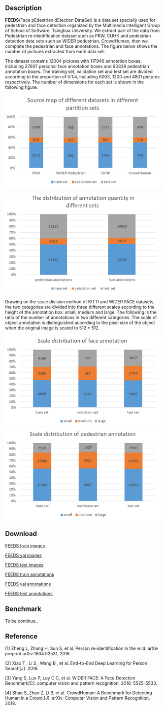 ## Description
**FEEDS**(Face pEdestrian dEtection DataSet) is a data set specially used for pedestrian and face detection organized by the Multimedia Intelligent Group of School of Software, Tsinghua University. We extract part of the data from Pedestrian re-identification dataset such as PRW, CUHK and pedestrian detection data sets such as WIDER pedestrian, CrowdHuman, then we complete the pedestrian and face annotations. The figure below shows the number of pictures extracted from each data set.

The dataset contains 12004 pictures with 117946 annotation boxes, including 27607 personal face annotation boxes and 90339 pedestrian annotation boxes. The training set, validation set and test set are divided according to the proportion of 5:1:4, including 6003, 1200 and 4801 pictures respectively. The number of dimensions for each set is shown in the following figure.

![Source map of different datasets in different partition sets](https://raw.githubusercontent.com/FEEDS-MIG/FEEDS-MIG.github.io/master/images/source_map.PNG)

![The distribution of annotation quantity in different sets](https://raw.githubusercontent.com/FEEDS-MIG/FEEDS-MIG.github.io/master/images/refined_annos_distribution.PNG)


Drawing on the scale division method of KITTI and WIDER FACE datasets, the two categories are divided into three different scales according to the height of the annotation box: small, medium and large. The following is the ratio of the number of annotations in two different categories. The scale of object annotation is distinguished according to the pixel size of the object when the original image is scaled to 512 * 512.

<!-- ![Annotation distribution map of dataset at different scales](https://raw.githubusercontent.com/FEEDS-MIG/FEEDS-MIG.github.io/master/images/refined_annos_distribution_dif_scale.PNG) -->
![Scale distribution of face annotation](https://raw.githubusercontent.com/FEEDS-MIG/FEEDS-MIG.github.io/master/images/refined_face_annos_scale_distribution.PNG)
![Scale distribution of pedestrian annotation](https://raw.githubusercontent.com/FEEDS-MIG/FEEDS-MIG.github.io/master/images/refined_ped_annos_scale_distribution.PNG)

## Download

[FEEDS train images](https://1drv.ms/u/s!ApP7S_U-jZ6UhF27RwzA17bu8Ff3?e=vCuno4)

[FEEDS val images](https://1drv.ms/u/s!ApP7S_U-jZ6UhFttEcmVcnNEDvgb?e=pJjw9d)

[FEEDS test images](https://1drv.ms/u/s!ApP7S_U-jZ6UhFwhl411NQZjlEKy?e=YqXoiX)

[FEEDS train annotations](https://1drv.ms/u/s!ApP7S_U-jZ6UhFl9nq9-C34YdG5c?e=R6Uqx9)

[FEEDS val annotations](https://1drv.ms/u/s!ApP7S_U-jZ6UhFYMWzpGOoITwY_N?e=Fd59H2)

[FEEDS test annotations](https://1drv.ms/u/s!ApP7S_U-jZ6UhFcZOqSxcaIumqBq?e=e06vz8)

## Benchmark
To be continue..

## Reference
[1] Zheng L,  Zhang H,  Sun S,  et al. Person re-identification in the wild. arXiv preprint arXiv:1604.02531, 2016.

[2] Xiao T , Li S , Wang B , et al. End-to-End Deep Learning for Person Search[J]. 2016.

[3]	Yang S, Luo P, Loy C C, et al. WIDER FACE: A Face Detection Benchmark[C]. computer vision and pattern recognition, 2016: 5525-5533.

[4] Shao S, Zhao Z, Li B, et al. CrowdHuman: A Benchmark for Detecting Human in a Crowd.[J]. arXiv: Computer Vision and Pattern Recognition, 2018.
